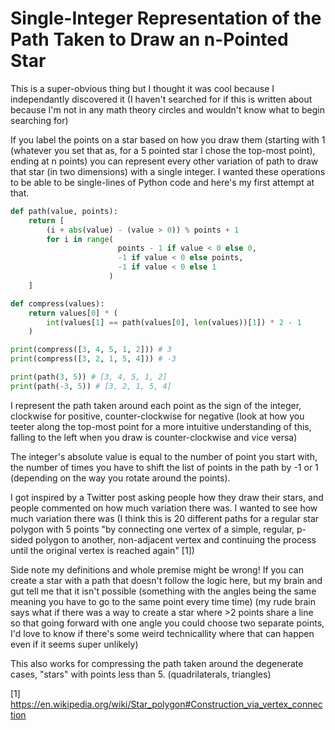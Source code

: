 # Single-Integer Representation of the Path Taken to Draw an n-Pointed Star

This is a super-obvious thing but I thought it was cool because I independantly discovered it (I haven't searched for if this is written about because I'm not in any math theory circles and wouldn't know what to begin searching for)

If you label the points on a star based on how you draw them (starting with 1 (whatever you set that as, for a 5 pointed star I chose the top-most point), ending at n points) you can represent every other variation of path to draw that star (in two dimensions) with a single integer. I wanted these operations to be able to be single-lines of Python code and here's my first attempt at that.

```python
def path(value, points):
    return [
        (i + abs(value) - (value > 0)) % points + 1 
        for i in range(
                        points - 1 if value < 0 else 0, 
                        -1 if value < 0 else points, 
                        -1 if value < 0 else 1
                      )
    ]

def compress(values):
    return values[0] * (
        int(values[1] == path(values[0], len(values))[1]) * 2 - 1
    )

print(compress([3, 4, 5, 1, 2])) # 3
print(compress([3, 2, 1, 5, 4])) # -3

print(path(3, 5)) # [3, 4, 5, 1, 2]
print(path(-3, 5)) # [3, 2, 1, 5, 4]
```

I represent the path taken around each point as the sign of the integer, clockwise for positive, counter-clockwise for negative (look at how you teeter along the top-most point for a more intuitive understanding of this, falling to the left when you draw is counter-clockwise and vice versa)

The integer's absolute value is equal to the number of point you start with, the number of times you have to shift the list of points in the path by -1 or 1 (depending on the way you rotate around the points).

I got inspired by a Twitter post asking people how they draw their stars, and people commented on how much variation there was. I wanted to see how much variation there was (I think this is 20 different paths for a regular star polygon with 5 points "by connecting one vertex of a simple, regular, p-sided polygon to another, non-adjacent vertex and continuing the process until the original vertex is reached again" [1])

Side note my definitions and whole premise might be wrong! If you can create a star with a path that doesn't follow the logic here, but my brain and gut tell me that it isn't possible (something with the angles being the same meaning you have to go to the same point every time time) (my rude brain says what if there was a way to create a star where >2 points share a line so that going forward with one angle you could choose two separate points, I'd love to know if there's some weird technicallity where that can happen even if it seems super unlikely)

This also works for compressing the path taken around the degenerate cases, "stars" with points less than 5. (quadrilaterals, triangles)

[1] https://en.wikipedia.org/wiki/Star_polygon#Construction_via_vertex_connection
